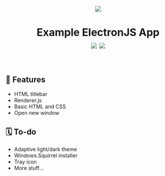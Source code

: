 <p align="center"><img src="https://www.electronjs.org/assets/img/logo.svg"></p>
<h1 align="center">
  Example ElectronJS App
  <br>
  <img src="https://img.shields.io/badge/Electron-2f3242?style=for-the-badge&logo=Electron&logoColor=white">
  <img src="https://img.shields.io/badge/NPM-%23cd0000.svg?style=for-the-badge&logo=npm&logoColor=white">
</h1>
<p align="center">

</p>
<br>

## 📃 Features
- HTML titlebar
- Renderer.js
- Basic HTML and CSS
- Open new window

## 🗓️ To-do
- Adaptive light/dark theme
- Windows.Squirrel installer
- Tray icon
- More stuff...
